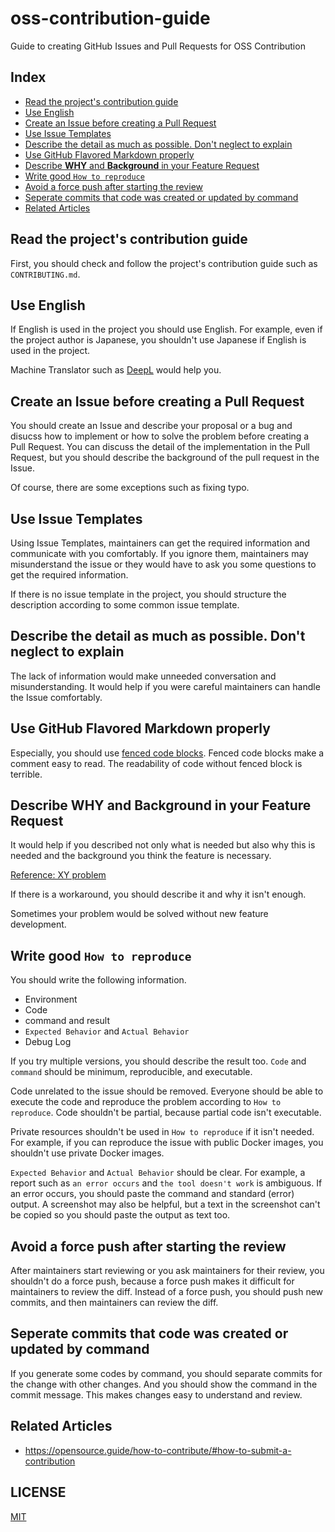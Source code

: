 # oss-contribution-guide

Guide to creating GitHub Issues and Pull Requests for OSS Contribution

## Index

- [Read the project's contribution guide](#read-the-projects-contribution-guide)
- [Use English](#use-english)
- [Create an Issue before creating a Pull Request](#create-an-issue-before-creating-a-pull-request)
- [Use Issue Templates](#use-issue-templates)
- [Describe the detail as much as possible. Don't neglect to explain](#describe-the-detail-as-much-as-possible-dont-neglect-to-explain)
- [Use GitHub Flavored Markdown properly](#use-github-flavored-markdown-properly)
- [Describe **WHY** and **Background** in your Feature Request](#describe-why-and-background-in-your-feature-request)
- [Write good `How to reproduce`](#write-good-how-to-reproduce)
- [Avoid a force push after starting the review](#avoid-a-force-push-after-starting-the-review)
- [Seperate commits that code was created or updated by command](#seperate-commits-that-code-was-created-or-updated-by-command)
- [Related Articles](#related-articles)

## Read the project's contribution guide

First, you should check and follow the project's contribution guide such as `CONTRIBUTING.md`.

## Use English

If English is used in the project you should use English.
For example, even if the project author is Japanese, you shouldn't use Japanese if English is used in the project.

Machine Translator such as [DeepL](https://www.deepl.com/translator) would help you.

## Create an Issue before creating a Pull Request

You should create an Issue and describe your proposal or a bug and disucss how to implement or how to solve the problem before creating a Pull Request.
You can discuss the detail of the implementation in the Pull Request, but you should describe the background of the pull request in the Issue.

Of course, there are some exceptions such as fixing typo.

## Use Issue Templates

Using Issue Templates, maintainers can get the required information and communicate with you comfortably.
If you ignore them, maintainers may misunderstand the issue or they would have to ask you some questions to get the required information.

If there is no issue template in the project, you should structure the description according to some common issue template.

## Describe the detail as much as possible. Don't neglect to explain

The lack of information would make unneeded conversation and misunderstanding.
It would help if you were careful maintainers can handle the Issue comfortably.

## Use GitHub Flavored Markdown properly

Especially, you should use [fenced code blocks](https://docs.github.com/en/get-started/writing-on-github/working-with-advanced-formatting/creating-and-highlighting-code-blocks).
Fenced code blocks make a comment easy to read.
The readability of code without fenced block is terrible.

## Describe **WHY** and **Background** in your Feature Request

It would help if you described not only what is needed but also why this is needed and the background you think the feature is necessary.

[Reference: XY problem](https://en.wikipedia.org/wiki/XY_problem)

If there is a workaround, you should describe it and why it isn't enough.

Sometimes your problem would be solved without new feature development.

## Write good `How to reproduce`

You should write the following information.

- Environment
- Code
- command and result
- `Expected Behavior` and `Actual Behavior`
- Debug Log

If you try multiple versions, you should describe the result too.
`Code` and `command` should be minimum, reproducible, and executable.

Code unrelated to the issue should be removed.
Everyone should be able to execute the code and reproduce the problem according to `How to reproduce`.
Code shouldn't be partial, because partial code isn't executable.

Private resources shouldn't be used in `How to reproduce` if it isn't needed.
For example, if you can reproduce the issue with public Docker images, you shouldn't use private Docker images.

`Expected Behavior` and `Actual Behavior` should be clear.
For example, a report such as `an error occurs` and `the tool doesn't work` is ambiguous.
If an error occurs, you should paste the command and standard (error) output.
A screenshot may also be helpful, but a text in the screenshot can't be copied so you should paste the output as text too.

## Avoid a force push after starting the review

After maintainers start reviewing or you ask maintainers for their review, you shouldn't do a force push,
because a force push makes it difficult for maintainers to review the diff.
Instead of a force push, you should push new commits, and then maintainers can review the diff.

## Seperate commits that code was created or updated by command

If you generate some codes by command, you should separate commits for the change with other changes.
And you should show the command in the commit message.
This makes changes easy to understand and review.

## Related Articles

- https://opensource.guide/how-to-contribute/#how-to-submit-a-contribution

## LICENSE

[MIT](LICENSE)
